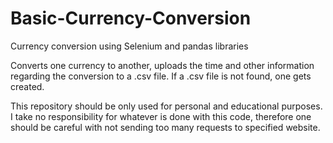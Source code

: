 # Basic-Currency-Conversion
Currency conversion using Selenium and pandas libraries

Converts one currency to another, uploads the time and other information regarding the conversion to a .csv file. If a .csv file is not found, one gets created.

This repository should be only used for personal and educational purposes. I take no responsibility for whatever is done with this code, therefore one should be careful with not sending too many requests to specified website.
